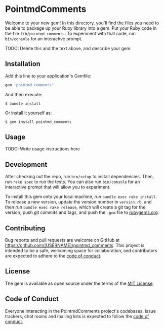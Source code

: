 # PointmdComments

Welcome to your new gem! In this directory, you'll find the files you need to be able to package up your Ruby library into a gem. Put your Ruby code in the file `lib/pointmd_comments`. To experiment with that code, run `bin/console` for an interactive prompt.

TODO: Delete this and the text above, and describe your gem

## Installation

Add this line to your application's Gemfile:

```ruby
gem 'pointmd_comments'
```

And then execute:

    $ bundle install

Or install it yourself as:

    $ gem install pointmd_comments

## Usage

TODO: Write usage instructions here

## Development

After checking out the repo, run `bin/setup` to install dependencies. Then, run `rake spec` to run the tests. You can also run `bin/console` for an interactive prompt that will allow you to experiment.

To install this gem onto your local machine, run `bundle exec rake install`. To release a new version, update the version number in `version.rb`, and then run `bundle exec rake release`, which will create a git tag for the version, push git commits and tags, and push the `.gem` file to [rubygems.org](https://rubygems.org).

## Contributing

Bug reports and pull requests are welcome on GitHub at https://github.com/[USERNAME]/pointmd_comments. This project is intended to be a safe, welcoming space for collaboration, and contributors are expected to adhere to the [code of conduct](https://github.com/[USERNAME]/pointmd_comments/blob/master/CODE_OF_CONDUCT.md).


## License

The gem is available as open source under the terms of the [MIT License](https://opensource.org/licenses/MIT).

## Code of Conduct

Everyone interacting in the PointmdComments project's codebases, issue trackers, chat rooms and mailing lists is expected to follow the [code of conduct](https://github.com/[USERNAME]/pointmd_comments/blob/master/CODE_OF_CONDUCT.md).
